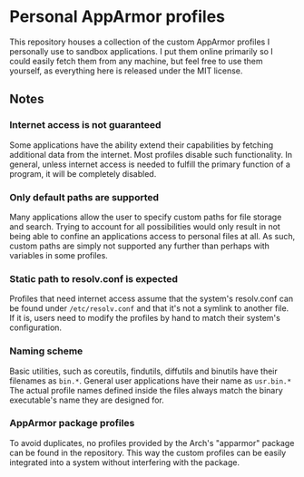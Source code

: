 Personal AppArmor profiles
============================

This repository houses a collection of the custom AppArmor profiles I
personally use to sandbox applications. I put them online primarily so I could
easily fetch them from any machine, but feel free to use them yourself, as
everything here is released under the MIT license. 

Notes
-----

### Internet access is not guaranteed

Some applications have the ability extend their capabilities by fetching
additional data from the internet. Most profiles disable such functionality.
In general, unless internet access is needed to fulfill the primary function
of a program, it will be completely disabled.

### Only default paths are supported

Many applications allow the user to specify custom paths for file storage and
search. Trying to account for all possibilities would only result in not being
able to confine an applications access to personal files at all. As such,
custom paths are simply not supported any further than perhaps with variables
in some profiles.

### Static path to resolv.conf is expected

Profiles that need internet access assume that the system's resolv.conf can be
found under `/etc/resolv.conf` and that it's not a symlink to another file. If
it is, users need to modify the profiles by hand to match their system's
configuration.

### Naming scheme

Basic utilities, such as coreutils, findutils, diffutils and binutils have
their filenames as `bin.*`. General user applications have their name as
`usr.bin.*` The actual profile names defined inside the files always match the
binary executable's name they are designed for.

### AppArmor package profiles

To avoid duplicates, no profiles provided by the Arch's "apparmor" package
can be found in the repository. This way the custom profiles can be easily
integrated into a system without interfering with the package.
